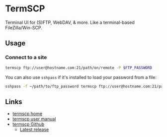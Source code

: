 # TermSCP <!-- omit in toc -->

Terminal UI for (S)FTP, WebDAV, & more. Like a terminal-based FileZilla/Win-SCP.

## Usage

### Connect to a site

```bash
termscp ftp://user@hostname.com:21/path/on/remote -P $FTP_PASSWORD
```

You can also use `sshpass` if it's installed to load your password from a file:

```bash
sshpass -f ~/path/to/ftp_password termscp ftp://user@hostname.com:21/path/on/remote
```

## Links

- [termscp home](https://termscp.veeso.dev)
- [termscp user manual](https://termscp.veeso.dev/user-manual.html)
- [termscp Github](https://github.com/veeso/termscp)
  - [Latest release](https://github.com/veeso/termscp/releases/latest)
